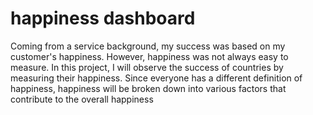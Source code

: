 # happiness dashboard

Coming from a service background, my success was based on my customer's happiness. However, happiness was not always easy to measure.
In this project, I will observe the success of countries by measuring their happiness.
Since everyone has a different definition of happiness, happiness will be broken down into various factors that contribute to the overall happiness